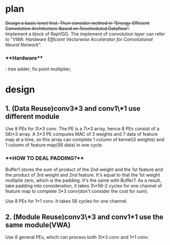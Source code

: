 # plan
~~Design a basic lenet first. Then consider method in "Energy-Efficient Convolution Architecture Based on Rescheduled Dataflow".~~  
Implement a block of RepVGG. The implement of convolution layer can refer to "*VWA: Hardware Efficient Vectorwise Accelerator for Convolutional Neural Network*".  
<h3>**Hardware**</h3>:  
tree adder; fix point multiplier;  

# design
<h2>1. (Data Reuse)conv3*3 and conv1\*1 use different module</h2>  
Use 8 PEs for 3\*3 conv. The PE is a 7\*3 array, hence 8 PEs consist of a 56\*3 array. A 3*3 PE computes MAC of 3 weights and 7 data of feature map at a time, so this array can complete 1 column of kernel(3 weights) and 1 column of feature map(56 data) in one cycle.  
<h3>**HOW TO DEAL PADDING?**</h3>  
Buffer1 stores the sum of product of the 2nd weight and the 1st feature and the product of 3rd weight and 2nd feature. It's equal to that the 1st weight multiplie zero, which is the padding. It's the same with Buffer7. 
As a result, take padding into consideration, it takes 3\*56-2 cycles for one channel of feature map to complete 3*3 conv(don't consider the cost for sum).  

Use 8 PEs for 1*1 conv. It takes 56 cycles for one channel.  

<h2>2. (Module Reuse)conv3\*3 and conv1*1 use the same module(VWA)</h2>  
Use 8 general PEs, which can process both 3\*3 conv and 1*1 conv.  
